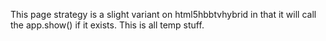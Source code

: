 This page strategy is a slight variant on html5hbbtvhybrid in that it will call the app.show() if it exists.
This is all temp stuff.